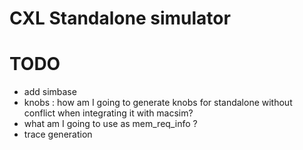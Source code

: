 
# CXL Standalone simulator


# TODO
- add simbase
- knobs : how am I going to generate knobs for standalone without conflict when integrating it with macsim?
- what am I going to use as mem\_req\_info ?
- trace generation
